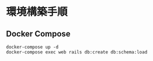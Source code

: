 # 環境構築手順

## Docker Compose

```
docker-compose up -d
docker-compose exec web rails db:create db:schema:load
```